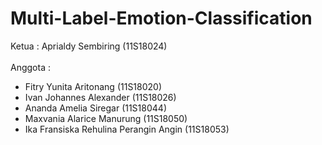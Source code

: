 # Multi-Label-Emotion-Classification

Ketua   : Aprialdy Sembiring (11S18024)<br><br>
Anggota :<br>
- Fitry Yunita Aritonang (11S18020)<br>
- Ivan Johannes Alexander (11S18026)<br>
- Ananda Amelia Siregar (11S18044)<br>
- Maxvania Alarice Manurung (11S18050)<br>
- Ika Fransiska Rehulina Perangin Angin (11S18053)<br>
